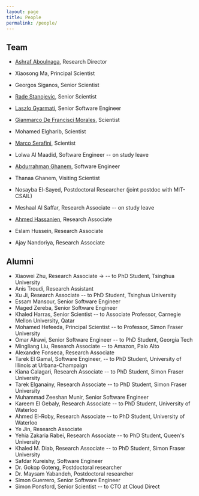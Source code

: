 ```yaml
---
layout: page
title: People
permalink: /people/
---
```


## Team

- [Ashraf Aboulnaga](https://ashraf.aboulnaga.me/), Research Director

- Xiaosong Ma, Principal Scientist

- Georgos Siganos, Senior Scientist

- [Rade Stanojevic](/people/rstanojevic), Senior Scientist

- [Laszlo Gyarmati](/people/lgyarmati), Senior Software Engineer

- [Gianmarco De Francisci Morales](https://gdfm.me/), Scientist

- Mohamed Elgharib, Scientist

- [Marco Serafini](/people/mserafini), Scientist

- Lolwa Al Maadid, Software Engineer -- on study leave

- [Abdurrahman Ghanem](/people/abghanem), Software Engineer

- Thanaa Ghanem, Visiting Scientist

- Nosayba El-Sayed, Postdoctoral Researcher (joint postdoc with MIT-CSAIL)

- Meshaal Al Saffar, Research Associate -- on study leave 

- [Ahmed Hassanien](/people/ahassanien), Research Associate

- Eslam Hussein, Research Associate

- Ajay Nandoriya, Research Associate


## Alumni

- Xiaowei Zhu, Research Associate &rarr; -- to PhD Student, Tsinghua University
- Anis Troudi, Research Assistant
- Xu Ji, Research Associate -- to PhD Student, Tsinghua University
- Essam Mansour, Senior Software Engineer
- Maged Zereba, Senior Software Engineer
- Khaled Harras, Senior Scientist -- to Associate Professor, Carnegie Mellon University, Qatar
- Mohamed Hefeeda, Principal Scientist -- to Professor, Simon Fraser University
- Omar Alrawi, Senior Software Engineer -- to PhD Student, Georgia Tech
- Mingliang Liu, Research Associate -- to Amazon, Palo Alto
- Alexandre Fonseca, Research Associate 
- Tarek El Gamal, Software Engineer, -- to PhD Student, University of Illinois at Urbana-Champaign
- Kiana Calagari, Research Associate -- to PhD Student, Simon Fraser University
- Tarek Elganainy, Research Associate -- to PhD Student, Simon Fraser University
- Muhammad Zeeshan Munir, Senior Software Engineer
- Kareem El Gebaly, Research Associate -- to PhD Student, University of Waterloo
- Ahmed El-Roby, Research Associate -- to PhD Student, University of Waterloo
- Ye Jin, Research Associate
- Yehia Zakaria Rabei, Research Associate -- to PhD Student, Queen's University
- Khaled M. Diab, Research Associate -- to PhD Student, Simon Fraser University
- Safdar Kureishy, Software Engineer
- Dr. Gokop Goteng, Postdoctoral researcher
- Dr. Maysam Yabandeh, Postdoctoral researcher
- Simon Guerrero, Senior Software Engineer
- Simon Ponsford, Senior Scientist -- to CTO at Cloud Direct
